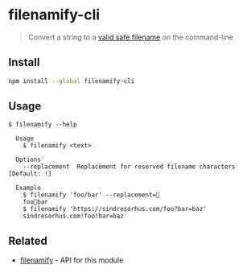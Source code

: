 # filenamify-cli

> Convert a string to a [valid safe filename](https://github.com/sindresorhus/filenamify) on the command-line

## Install

```sh
npm install --global filenamify-cli
```

## Usage

```
$ filenamify --help

  Usage
    $ filenamify <text>

  Options
    --replacement  Replacement for reserved filename characters [Default: !]

  Example
    $ filenamify 'foo/bar' --replacement=🦄
    foo🦄bar
    $ filenamify 'https://sindresorhus.com/foo?bar=baz'
    sindresorhus.com!foo!bar=baz
```

## Related

- [filenamify](https://github.com/sindresorhus/filenamify) - API for this module
